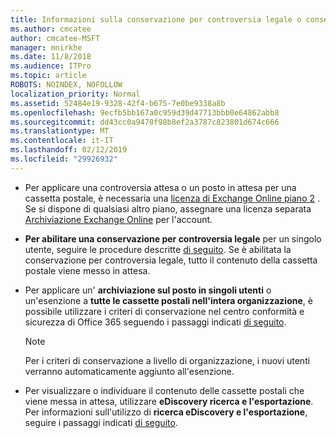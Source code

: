 ```yaml
---
title: Informazioni sulla conservazione per controversia legale o conservazione in locale
ms.author: cmcatee
author: cmcatee-MSFT
manager: mnirkhe
ms.date: 11/8/2018
ms.audience: ITPro
ms.topic: article
ROBOTS: NOINDEX, NOFOLLOW
localization_priority: Normal
ms.assetid: 52484e19-9328-42f4-b675-7e0be9338a8b
ms.openlocfilehash: 9ecfb5bb167a0c959d39d47713bbb0e64862abb8
ms.sourcegitcommit: dd43cc0a9470f98b8ef2a3787c823801d674c666
ms.translationtype: MT
ms.contentlocale: it-IT
ms.lasthandoff: 02/12/2019
ms.locfileid: "29926932"
---
```

- Per applicare una controversia attesa o un posto in attesa per una cassetta postale, è necessaria una [licenza di Exchange Online piano 2](https://docs.microsoft.com/office365/servicedescriptions/office-365-platform-service-description/office-365-plan-options) . Se si dispone di qualsiasi altro piano, assegnare una licenza separata [Archiviazione Exchange Online](https://docs.microsoft.com/office365/servicedescriptions/exchange-online-archiving-service-description/exchange-online-archiving-service-description) per l'account. 
    
- **Per abilitare una conservazione per controversia legale** per un singolo utente, seguire le procedure descritte [di seguito](https://docs.microsoft.com/office365/SecurityCompliance/place-a-mailbox-on-litigation-hold). Se è abilitata la conservazione per controversia legale, tutto il contenuto della cassetta postale viene messo in attesa.
    
- Per applicare un' **archiviazione sul posto in singoli utenti** o un'esenzione a **tutte le cassette postali nell'intera organizzazione**, è possibile utilizzare i criteri di conservazione nel centro conformità e sicurezza di Office 365 seguendo i passaggi indicati [di seguito](https://docs.microsoft.com/Office365/securitycompliance/retention-policies ).
    
    > [!NOTE]
    > Per i criteri di conservazione a livello di organizzazione, i nuovi utenti verranno automaticamente aggiunto all'esenzione. 
  
- Per visualizzare o individuare il contenuto delle cassette postali che viene messa in attesa, utilizzare **eDiscovery ricerca e l'esportazione**. Per informazioni sull'utilizzo di **ricerca eDiscovery e l'esportazione**, seguire i passaggi indicati [di seguito](https://docs.microsoft.com/office365/securitycompliance/export-search-results).
    

